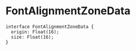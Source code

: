 # FontAlignmentZoneData

```
interface FontAlignmentZoneData {
  origin: Float(16);
  size: Float(16);
}
```
